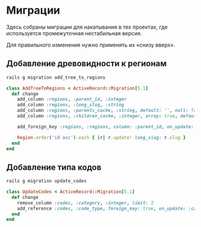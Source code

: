 Миграции
========

Здесь собраны миграции для накатывания в тех проектах, где используется
промежуточная нестабильная версия.

Для правильного изменения нужно применять их «снизу вверх».

Добавление древовидности к регионам
-----------------------------------

```bash
rails g migration add_tree_to_regions
```

```ruby
class AddTreeToRegions < ActiveRecord::Migration[5.1]
  def change
    add_column :regions, :parent_id, :integer
    add_column :regions, :long_slug, :string
    add_column :regions, :parents_cache, :string, default: '', null: false
    add_column :regions, :children_cache, :integer, array: true, default: [], null: false

    add_foreign_key :regions, :regions, column: :parent_id, on_update: :cascade, on_delete: :cascade

    Region.order('id asc').each { |r| r.update! long_slug: r.slug }
  end
end
```

Добавление типа кодов
---------------------

```bash
rails g migration update_codes
```

```ruby
class UpdateCodes < ActiveRecord::Migration[5.1]
  def change
    remove_column :codes, :category, :integer, limit: 2
    add_reference :codes, :code_type, foreign_key: true, on_update: :cascade, on_delete: :cascade
  end
end
```
